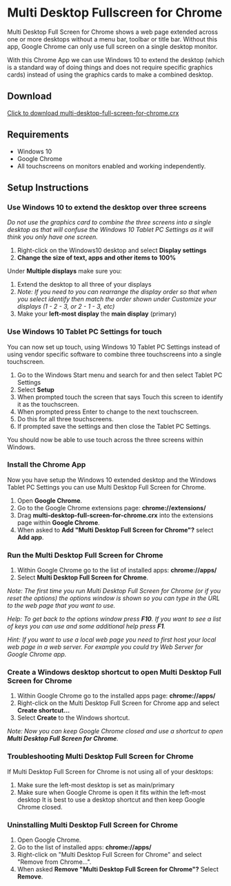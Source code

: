 # Multi Desktop Fullscreen for Chrome #

Multi Desktop Full Screen for Chrome shows a web page extended across one or more desktops without a menu bar, toolbar or title bar. Without this app, Google Chrome can only use full screen on a single desktop monitor.

With this Chrome App we can use Windows 10 to extend the desktop (which is a standard way of doing things and does not require specific graphics cards) instead of using the graphics cards to make a combined desktop.

## Download ##
[Click to download multi-desktop-full-screen-for-chrome.crx](https://github.com/SAP/digitalboardroom-multidesktop-fullscreen-chrome/blob/master/multi-desktop-full-screen-for-chrome.crx?raw=true)

## Requirements ##
* Windows 10
* Google Chrome
* All touchscreens on monitors enabled and working independently.

## Setup Instructions ##
### Use Windows 10 to extend the desktop over three screens ###
*Do not use the graphics card to combine the three screens into a single desktop as that will confuse the Windows 10 Tablet PC Settings as it will think you only have one screen.*

1. Right-click on the Windows10 desktop and select **Display settings**
2. **Change the size of text, apps and other items to 100%**

Under **Multiple displays** make sure you:

1. Extend the desktop to all three of your displays
2. *Note: If you need to you can rearrange the display order so that when you select identify then match the order shown  under Customize your displays (1 - 2  - 3, or 2 - 1 - 3, etc)*
3. Make your **left-most display** the **main display** (primary)

### Use Windows 10 Tablet PC Settings for touch ###
You can now set up touch, using Windows 10 Tablet PC Settings instead of using vendor specific software to combine three touchscreens into a single touchscreen.

1. Go to the Windows Start menu and search for and then select Tablet PC Settings
2. Select **Setup**
3. When prompted touch the screen that says Touch this screen to identify it as the touchscreen.
4. When prompted press Enter to change to the next touchscreen.
5. Do this for all three touchscreens.
6. If prompted save the settings and then close the Tablet PC Settings.

You should now be able to use touch across the three screens within Windows.

### Install the Chrome App ###
Now you have setup the Windows 10 extended desktop and the Windows Tablet PC Settings you can use Multi Desktop Full Screen for Chrome.

1. Open **Google Chrome**.
2. Go to the Google Chrome extensions page: **chrome://extensions/**
3. Drag **multi-desktop-full-screen-for-chrome.crx** into the extensions page within **Google Chrome**.
4. When asked to **Add "Multi Desktop Full Screen for Chrome"?** select **Add app**.

### Run the Multi Desktop Full Screen for Chrome ###
1. Within Google Chrome go to the list of installed apps: **chrome://apps/**
2. Select **Multi Desktop Full Screen for Chrome**.

*Note: The first time you run Multi Desktop Full Screen for Chrome (or if you reset the options) the options window is shown so you can type in the URL to the web page that you want to use.*

*Help: To get back to the options window press **F10**. If you want to see a list of keys you can use and some additional help press **F1**.*

*Hint: If you want to use a local web page you need to first host your local web page in a web server. For example you could try Web Server for Google Chrome app.*

### Create a Windows desktop shortcut to open Multi Desktop Full Screen for Chrome ###
1. Within Google Chrome go to the installed apps page: **chrome://apps/**
2. Right-click on the Multi Desktop Full Screen for Chrome app and select **Create shortcut...**
3. Select **Create** to the Windows shortcut.

*Note: Now you can keep Google Chrome closed and use a shortcut to open **Multi Desktop Full Screen for Chrome**.*

### Troubleshooting Multi Desktop Full Screen for Chrome ###
If Multi Desktop Full Screen for Chrome is not using all of your desktops:

1. Make sure the left-most desktop is set as main/primary
2. Make sure when Google Chrome is open it fits within the left-most desktop
It is best to use a desktop shortcut and then keep Google Chrome closed.

### Uninstalling Multi Desktop Full Screen for Chrome ###
1. Open Google Chrome.
2. Go to the list of installed apps: **chrome://apps/**
3. Right-click on "Multi Desktop Full Screen for Chrome" and select "Remove from Chrome...".
4. When asked **Remove "Multi Desktop Full Screen for Chrome"?** Select **Remove**.

